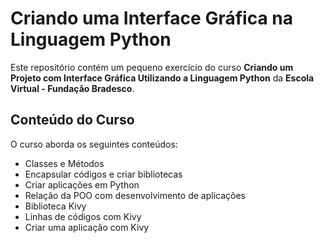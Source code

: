 # Criando uma Interface Gráfica na Linguagem Python

Este repositório contém um pequeno exercício do curso **Criando um Projeto com Interface Gráfica Utilizando a Linguagem Python** da **Escola Virtual - Fundação Bradesco**.

## Conteúdo do Curso

O curso aborda os seguintes conteúdos:

- Classes e Métodos
- Encapsular códigos e criar bibliotecas
- Criar aplicações em Python
- Relação da POO com desenvolvimento de aplicações
- Biblioteca Kivy
- Linhas de códigos com Kivy
- Criar uma aplicação com Kivy
